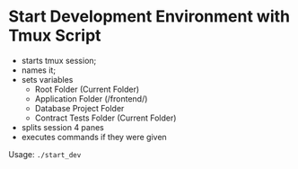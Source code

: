 # Start Development Environment with Tmux Script

- starts tmux session;
- names it;
- sets variables
  - Root Folder (Current Folder) 
  - Application Folder (/frontend/)
  - Database Project Folder 
  - Contract Tests Folder (Current Folder)
- splits session 4 panes
- executes commands if they were given 

Usage:
``./start_dev ``
